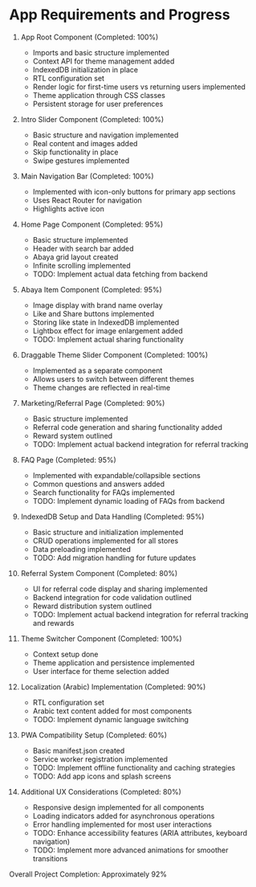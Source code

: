 # App Requirements and Progress

1. App Root Component (Completed: 100%)
   - Imports and basic structure implemented
   - Context API for theme management added
   - IndexedDB initialization in place
   - RTL configuration set
   - Render logic for first-time users vs returning users implemented
   - Theme application through CSS classes
   - Persistent storage for user preferences

2. Intro Slider Component (Completed: 100%)
   - Basic structure and navigation implemented
   - Real content and images added
   - Skip functionality in place
   - Swipe gestures implemented

3. Main Navigation Bar (Completed: 100%)
   - Implemented with icon-only buttons for primary app sections
   - Uses React Router for navigation
   - Highlights active icon

4. Home Page Component (Completed: 95%)
   - Basic structure implemented
   - Header with search bar added
   - Abaya grid layout created
   - Infinite scrolling implemented
   - TODO: Implement actual data fetching from backend

5. Abaya Item Component (Completed: 95%)
   - Image display with brand name overlay
   - Like and Share buttons implemented
   - Storing like state in IndexedDB implemented
   - Lightbox effect for image enlargement added
   - TODO: Implement actual sharing functionality

6. Draggable Theme Slider Component (Completed: 100%)
   - Implemented as a separate component
   - Allows users to switch between different themes
   - Theme changes are reflected in real-time

7. Marketing/Referral Page (Completed: 90%)
   - Basic structure implemented
   - Referral code generation and sharing functionality added
   - Reward system outlined
   - TODO: Implement actual backend integration for referral tracking

8. FAQ Page (Completed: 95%)
   - Implemented with expandable/collapsible sections
   - Common questions and answers added
   - Search functionality for FAQs implemented
   - TODO: Implement dynamic loading of FAQs from backend

9. IndexedDB Setup and Data Handling (Completed: 95%)
   - Basic structure and initialization implemented
   - CRUD operations implemented for all stores
   - Data preloading implemented
   - TODO: Add migration handling for future updates

10. Referral System Component (Completed: 80%)
    - UI for referral code display and sharing implemented
    - Backend integration for code validation outlined
    - Reward distribution system outlined
    - TODO: Implement actual backend integration for referral tracking and rewards

11. Theme Switcher Component (Completed: 100%)
    - Context setup done
    - Theme application and persistence implemented
    - User interface for theme selection added

12. Localization (Arabic) Implementation (Completed: 90%)
    - RTL configuration set
    - Arabic text content added for most components
    - TODO: Implement dynamic language switching

13. PWA Compatibility Setup (Completed: 60%)
    - Basic manifest.json created
    - Service worker registration implemented
    - TODO: Implement offline functionality and caching strategies
    - TODO: Add app icons and splash screens

14. Additional UX Considerations (Completed: 80%)
    - Responsive design implemented for all components
    - Loading indicators added for asynchronous operations
    - Error handling implemented for most user interactions
    - TODO: Enhance accessibility features (ARIA attributes, keyboard navigation)
    - TODO: Implement more advanced animations for smoother transitions

Overall Project Completion: Approximately 92%
